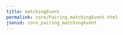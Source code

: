 ```yaml
---
title: matchingEvent
permalink: core/Pairing.matchingEvent.html
jsonid: core_pairing_matchingevent
---
```

